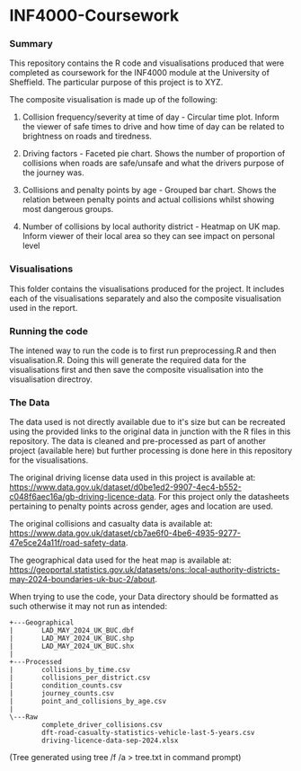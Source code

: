 # INF4000-Coursework
### Summary
This repository contains the R code and visualisations produced that were completed as coursework for the INF4000 module at the University of Sheffield. The particular purpose of this project is to XYZ.

The composite visualisation is made up of the following:  
1. Collision frequency/severity at time of day - Circular time plot. Inform the viewer of safe times to drive and how time of day can be related to brightness on roads and tiredness.

2. Driving factors - Faceted pie chart. Shows the number of proportion of collisions when roads are safe/unsafe and what the drivers purpose of the journey was.

3. Collisions and penalty points by age - Grouped bar chart. Shows the relation between penalty points and actual collisions whilst showing most dangerous groups.

4. Number of collisions by local authority district - Heatmap on UK map. Inform viewer of their local area so they can see impact on personal level

### Visualisations
This folder contains the visualisations produced for the project. It includes each of the visualisations separately and also the composite visualisation used in the report.

### Running the code
The intened way to run the code is to first run preprocessing.R and then visualisation.R. Doing this will generate the required data for the visualisations first and then save the composite visualisation into the visualisation directroy.

### The Data
The data used is not directly available due to it's size but can be recreated using the provided links to the original data in junction with the R files in this repository. The data is cleaned and pre-processed as part of another project (available here) but further processing is done here in this repository for the visualisations.

The original driving license data used in this project is available at: https://www.data.gov.uk/dataset/d0be1ed2-9907-4ec4-b552-c048f6aec16a/gb-driving-licence-data. For this project only the datasheets pertaining to penalty points across gender, ages and location are used.

The original collisions and casualty data is available at: https://www.data.gov.uk/dataset/cb7ae6f0-4be6-4935-9277-47e5ce24a11f/road-safety-data.

The geographical data used for the heat map is available at: https://geoportal.statistics.gov.uk/datasets/ons::local-authority-districts-may-2024-boundaries-uk-buc-2/about.

When trying to use the code, your Data directory should be formatted as such otherwise it may not run as intended:
```
+---Geographical
|       LAD_MAY_2024_UK_BUC.dbf
|       LAD_MAY_2024_UK_BUC.shp
|       LAD_MAY_2024_UK_BUC.shx
|       
+---Processed
|       collisions_by_time.csv
|       collisions_per_district.csv
|       condition_counts.csv
|       journey_counts.csv
|       point_and_collisions_by_age.csv
|       
\---Raw
        complete_driver_collisions.csv
        dft-road-casualty-statistics-vehicle-last-5-years.csv
        driving-licence-data-sep-2024.xlsx
```

(Tree generated using tree /f /a > tree.txt in command prompt)